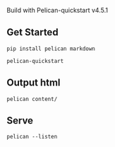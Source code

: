 Build with Pelican-quickstart v4.5.1

## Get Started

```
pip install pelican markdown
```

```
pelican-quickstart
```

## Output html
```
pelican content/
```

## Serve
```
pelican --listen
```